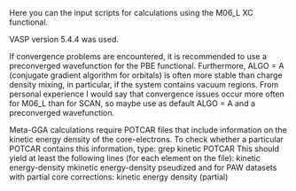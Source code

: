Here you can the input scripts for calculations using the M06_L XC functional.

VASP version 5.4.4 was used.

If convergence problems are encountered, it is recommended to use a preconverged wavefunction for the PBE functional. 
Furthermore, ALGO = A (conjugate gradient algorithm for orbitals) is often more stable than charge density mixing, in particular, if the system contains vacuum regions.
From personal experience I would say that convergence issues occur more often for M06_L than for SCAN, so maybe use as default ALGO = A and a preconverged wavefunction.


Meta-GGA calculations require POTCAR files that include information on the kinetic energy density of the core-electrons. 
To check whether a particular POTCAR contains this information, type:
    grep kinetic POTCAR
This should yield at least the following lines (for each element on the file):
    kinetic energy-density
    mkinetic energy-density pseudized
and for PAW datasets with partial core corrections:
    kinetic energy density (partial)

